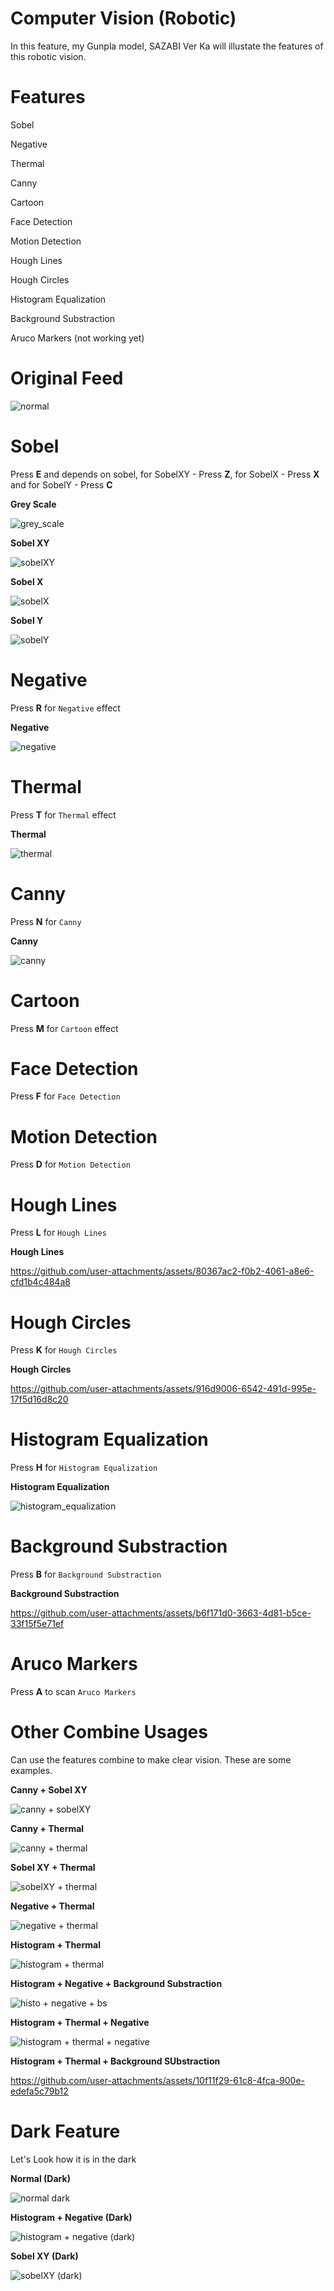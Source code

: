 # Computer Vision (Robotic)

In this feature, my Gunpla model, SAZABI Ver Ka will illustate the features of this robotic vision.

# Features

Sobel

Negative

Thermal

Canny

Cartoon

Face Detection

Motion Detection

Hough Lines

Hough Circles

Histogram Equalization

Background Substraction

Aruco Markers (not working yet)

# Original Feed

![normal](https://github.com/user-attachments/assets/98f1135a-bd03-431f-9a40-8247995839d5)

# Sobel
Press **E** and depends on sobel, for SobelXY - Press **Z**, for SobelX - Press **X** and for SobelY - Press **C**

**Grey Scale**

![grey_scale](https://github.com/user-attachments/assets/7b955b7a-6cfe-4255-bd9b-e91c1f5f3927)

**Sobel XY**

![sobelXY](https://github.com/user-attachments/assets/64a9ec42-8ac0-47fc-8b59-a0a0c558bddb)

**Sobel X**

![sobelX](https://github.com/user-attachments/assets/8bb00e6a-7c48-4fdc-9797-92c40dd43e5f)

**Sobel Y**

![sobelY](https://github.com/user-attachments/assets/fe725b28-b436-43db-852e-26f7f41871f9)


# Negative
Press **R** for ```Negative``` effect

**Negative**

![negative](https://github.com/user-attachments/assets/3c038490-dcec-4b8b-91d0-8da3b369e5f0)

# Thermal

Press **T** for ```Thermal``` effect

**Thermal**

![thermal](https://github.com/user-attachments/assets/d861d3cf-35ba-407a-b13c-a79a7b2a26b6)

# Canny

Press **N** for ```Canny```

**Canny**

![canny](https://github.com/user-attachments/assets/3d9f4e66-0aa1-4f22-bff9-df49f2b42873)

# Cartoon

Press **M** for ```Cartoon``` effect

# Face Detection

Press **F** for ```Face Detection```

# Motion Detection

Press **D** for ```Motion Detection``` 

# Hough Lines

Press **L** for ```Hough Lines```

**Hough Lines**

https://github.com/user-attachments/assets/80367ac2-f0b2-4061-a8e6-cfd1b4c484a8

# Hough Circles

Press **K** for ```Hough Circles```

**Hough Circles**

https://github.com/user-attachments/assets/916d9006-6542-491d-995e-17f5d16d8c20

# Histogram Equalization

Press **H** for ```Histogram Equalization```

**Histogram Equalization**

![histogram_equalization](https://github.com/user-attachments/assets/91b92a12-fe6e-4511-b481-c636d95c3f9f)

# Background Substraction

Press **B** for ```Background Substraction```

**Background Substraction**

https://github.com/user-attachments/assets/b6f171d0-3663-4d81-b5ce-33f15f5e71ef

# Aruco Markers

Press  **A** to scan ```Aruco Markers```

# Other Combine Usages

Can use the features combine to make clear vision. These are some examples.

**Canny + Sobel XY**

![canny + sobelXY](https://github.com/user-attachments/assets/b9c5bb18-c520-4b42-830d-03e7bd703f8a)

**Canny + Thermal**

![canny + thermal](https://github.com/user-attachments/assets/b91c11c6-73cd-42fb-a679-f9256ae4443b)

**Sobel XY + Thermal**

![sobelXY + thermal](https://github.com/user-attachments/assets/2c35b187-78f8-4c60-abb0-346af0872a2c)

**Negative + Thermal**

![negative + thermal](https://github.com/user-attachments/assets/b3fc0088-e128-4e27-a4fb-15e03eaa4b74)

**Histogram + Thermal**

![histogram + thermal](https://github.com/user-attachments/assets/dda5e48b-f853-4b15-91ed-6460c8d47672)

**Histogram + Negative + Background Substraction**

![histo + negative + bs](https://github.com/user-attachments/assets/aadb679f-fb09-4903-b365-8a93b73a6f2e)

**Histogram + Thermal + Negative**

![histogram + thermal + negative](https://github.com/user-attachments/assets/bed4ab8f-89c2-4d85-a282-d7a342d7319a)

**Histogram + Thermal + Background SUbstraction**

https://github.com/user-attachments/assets/10f11f29-61c8-4fca-900e-edefa5c79b12

# Dark Feature

Let's Look how it is in the dark

**Normal (Dark)**

![normal dark](https://github.com/user-attachments/assets/d4c8032f-2eef-485c-bda0-ec6a1835173a)

**Histogram + Negative (Dark)**

![histogram + negative (dark)](https://github.com/user-attachments/assets/ffe5e572-d2fa-4a61-bdf0-bbe28d754b53)

**Sobel XY (Dark)**

![sobelXY (dark)](https://github.com/user-attachments/assets/e7c564ea-83d5-47f0-88a5-38eb76d052ad)
